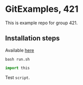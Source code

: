 # GitExamples, 421


This is example repo for group 421.

## Installation steps

Available [here](/INSTALL.md)

```shell
bash run.sh
```


```python
import this
```

Test `script`.
